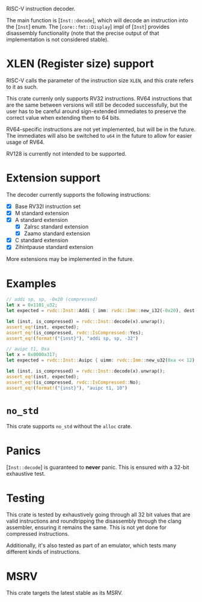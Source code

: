 RISC-V instruction decoder.

The main function is [`Inst::decode`], which will decode an instruction into the [`Inst`] enum.
The [`core::fmt::Display`] impl of [`Inst`] provides disassembly functionality
(note that the precise output of that implementation is not considered stable).

# XLEN (Register size) support

RISC-V calls the parameter of the instruction size `XLEN`, and this crate refers to it as such.

This crate currenly only supports RV32 instructions.
RV64 instructions that are the same between versions will still be decoded successfully, but the user
has to be careful around sign-extended immediates to preserve the correct value when extending them to 64 bits.

RV64-specific instructions are not yet implemented, but will be in the future.
The immediates will also be switched to `u64` in the future to allow for easier usage of RV64.

RV128 is currently not intended to be supported.

# Extension support

The decoder currently supports the following instructions:

- [x] Base RV32I instruction set
- [x] M standard extension
- [x] A standard extension
  - [x] Zalrsc standard extension
  - [x] Zaamo standard extension
- [x] C standard extension
- [x] Zihintpause standard extension

More extensions may be implemented in the future.

# Examples

```rust
// addi sp, sp, -0x20 (compressed)
let x = 0x1101_u32;
let expected = rvdc::Inst::Addi { imm: rvdc::Imm::new_i32(-0x20), dest: rvdc::Reg::SP, src1: rvdc::Reg::SP };

let (inst, is_compressed) = rvdc::Inst::decode(x).unwrap();
assert_eq!(inst, expected);
assert_eq!(is_compressed, rvdc::IsCompressed::Yes);
assert_eq!(format!("{inst}"), "addi sp, sp, -32")
```

```rust
// auipc t1, 0xa
let x = 0x0000a317;
let expected = rvdc::Inst::Auipc { uimm: rvdc::Imm::new_u32(0xa << 12), dest: rvdc::Reg::T1 };

let (inst, is_compressed) = rvdc::Inst::decode(x).unwrap();
assert_eq!(inst, expected);
assert_eq!(is_compressed, rvdc::IsCompressed::No);
assert_eq!(format!("{inst}"), "auipc t1, 10")
```

# `no_std`

This crate supports `no_std` without the `alloc` crate.

# Panics

[`Inst::decode`] is guaranteed to **never** panic. This is ensured with a 32-bit exhaustive test.

# Testing

This crate is tested by exhaustively going through all 32 bit values that are valid instructions and roundtripping the disassembly through the clang assembler, ensuring it remains the same.
This is not yet done for compressed instructions.

Additionally, it's also tested as part of an emulator, which tests many different kinds of instructions.

# MSRV

This crate targets the latest stable as its MSRV.

